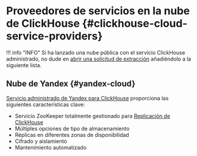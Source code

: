 # Proveedores de servicios en la nube de ClickHouse {#clickhouse-cloud-service-providers}

!!! info "INFO"
    Si ha lanzado una nube pública con el servicio ClickHouse administrado, no dude en [abrir una solicitud de extracción](https://github.com/ClickHouse/ClickHouse/edit/master/docs/es/commercial/cloud.md) añadiéndolo a la siguiente lista.

## Nube de Yandex {#yandex-cloud}

[Servicio administrado de Yandex para ClickHouse](https://cloud.yandex.com/services/managed-clickhouse?utm_source=referrals&utm_medium=clickhouseofficialsite&utm_campaign=link3) proporciona las siguientes características clave:

-   Servicio ZooKeeper totalmente gestionado para [Replicación de ClickHouse](../operations/table_engines/replication.md)
-   Múltiples opciones de tipo de almacenamiento
-   Réplicas en diferentes zonas de disponibilidad
-   Cifrado y aislamiento
-   Mantenimiento automatizado
